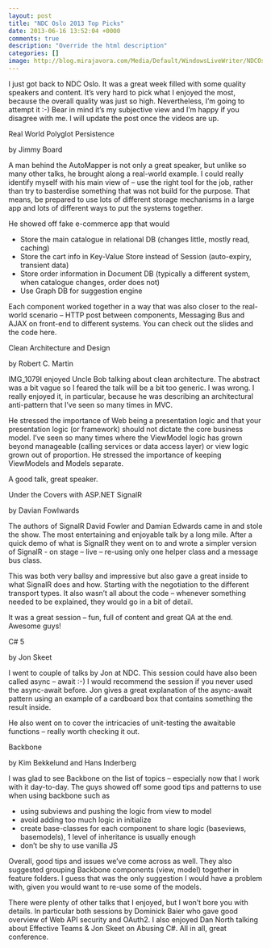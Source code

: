```yaml
---
layout: post
title: "NDC Oslo 2013 Top Picks"
date: 2013-06-16 13:52:04 +0000
comments: true
description: "Override the html description"
categories: []
image: http://blog.mirajavora.com/Media/Default/WindowsLiveWriter/NDCOslo2013TopPics_9361/IMG_1079_thumb.jpg
---
```


I just got back to  NDC Oslo. It was a great week filled with some quality speakers and content. It’s very hard to pick what I enjoyed the most, because the overall quality was just so high. Nevertheless, I’m going to attempt it :-) Bear in mind it’s my subjective view and I’m happy if you disagree with me. I will update the post once the videos are up.

<!--more-->

Real World Polyglot Persistence

by Jimmy Board

A man behind the AutoMapper is not only a great speaker, but unlike so many other talks, he brought along a real-world example. I could really identify myself with his main view of – use the right tool for the job, rather than try to basterdise something that was not build for the purpose. That means, be prepared to use lots of different storage mechanisms in a large app and lots of different ways to put the systems together.

He showed off fake e-commerce app that would

- Store the main catalogue in relational DB (changes little, mostly read, caching)
- Store the cart info in Key-Value Store instead of Session (auto-expiry, transient data)
- Store order information in Document DB (typically a different system, when catalogue changes, order does not)
- Use Graph DB for suggestion engine

Each component worked together in a way that was also closer to the real-world scenario – HTTP post between components, Messaging Bus and AJAX on front-end to different systems. You can check out the slides and the code here.

Clean Architecture and Design

by Robert C. Martin

IMG_1079I enjoyed Uncle Bob talking about clean architecture. The abstract was a bit vague so I feared the talk will be a bit too generic. I was wrong. I really enjoyed it, in particular, because he was describing an architectural anti-pattern that I’ve seen so many times in MVC.

He stressed the importance of Web being a presentation logic and that your presentation logic (or framework) should not dictate the core business model. I’ve seen so many times where the ViewModel logic has grown beyond manageable (calling services or data access layer) or view logic grown out of proportion. He stressed the importance of keeping ViewModels and Models separate.

A good talk, great speaker.

Under the Covers with ASP.NET SignalR

by Davian Fowlwards

The authors of SignalR David Fowler and Damian Edwards came in and stole the show. The most entertaining and enjoyable talk by a long mile. After a quick demo of what is SignalR they went on to and wrote a simpler version of SignalR  - on stage – live – re-using only one helper class and a message bus class.

This was both very ballsy and impressive but also gave a great inside to what SignalR does and how. Starting with the negotiation to the different transport types. It also wasn’t all about the code – whenever something needed to be explained, they would go in a bit of detail.

It was a great session – fun, full of content and great QA at the end. Awesome guys!

C# 5

by Jon Skeet

I went to couple of talks by Jon at NDC. This session could have also been called async – await :-) I would recommend the session if you never used the async-await before. Jon gives a great explanation of the async-await pattern using an example of a cardboard box that contains something the result inside.

He also went on to cover the intricacies of unit-testing the awaitable functions – really worth checking it out.

Backbone

by Kim Bekkelund and Hans Inderberg

I was glad to see Backbone on the list of topics – especially now that I work with it day-to-day. The guys  showed off some good tips and patterns to use when using backbone such as

- using subviews and pushing the logic from view to model
- avoid adding too much logic in initialize
- create base-classes for each component to share logic (baseviews, basemodels), 1 level of inheritance is usually enough
- don’t be shy to use vanilla JS

Overall, good tips and issues we’ve come across as well. They also suggested grouping Backbone components (view, model) together in feature folders. I guess that was the only suggestion I would have a problem with, given you would want to re-use some of the models.

 

There were plenty of other talks that I enjoyed, but I won’t bore you with details. In particular both sessions by Dominick Baier who gave good overview of Web API security and OAuth2. I also enjoyed Dan North talking about Effective Teams & Jon Skeet on Abusing C#. All in all, great conference.